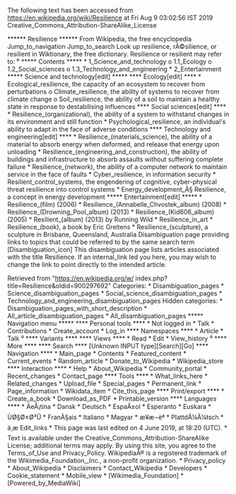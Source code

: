 The following text has been accessed from https://en.wikipedia.org/wiki/Resilience at Fri Aug 9 03:02:56 IST 2019
Creative_Commons_Attribution-ShareAlike_License




















****** Resilience ******
From Wikipedia, the free encyclopedia
Jump_to_navigation Jump_to_search
 Look up resilience, rÃ©silience, or resilient in Wiktionary, the free
 dictionary.
Resilience or resilient may refer to:
⁰
***** Contents *****
    * 1_Science_and_technology
          o 1.1_Ecology
          o 1.2_Social_sciences
          o 1.3_Technology_and_engineering
    * 2_Entertainment
***** Science and technology[edit] *****
**** Ecology[edit] ****
    * Ecological_resilience, the capacity of an ecosystem to recover from
      perturbations
          o Climate_resilience, the ability of systems to recover from climate
            change
          o Soil_resilience, the ability of a soil to maintain a healthy state
            in response to destabilising influences
**** Social sciences[edit] ****
    * Resilience_(organizational), the ability of a system to withstand changes
      in its environment and still function
    * Psychological_resilience, an individual's ability to adapt in the face of
      adverse conditions
**** Technology and engineering[edit] ****
    * Resilience_(materials_science), the ability of a material to absorb
      energy when deformed, and release that energy upon unloading
    * Resilience_(engineering_and_construction), the ability of buildings and
      infrastructure to absorb assaults without suffering complete failure
    * Resilience_(network), the ability of a computer network to maintain
      service in the face of faults
    * Cyber_resilience, in information security
    * Resilient_control_systems, the engendering of cognitive, cyber-physical
      threat resilience into control systems
    * Energy_development_Â§ Resilience, a concept in energy development
***** Entertainment[edit] *****
    * Resilience_(film) (2006)
    * Resilience_(Annabelle_Chvostek_album) (2008)
    * Resilience_(Drowning_Pool_album) (2013)
    * Resilience_(Kid606_album) (2005)
    * Resilient_(album) (2013) by Running Wild
    * Resilience_in_art
    * Resilience_(book), a book by Eric Greitens
    * Resilience_(sculpture), a sculpture in Brisbane, Queensland, Australia
                      Disambiguation page providing links to topics that could
                      be referred to by the same search term
[Disambiguation_icon] This disambiguation page lists articles associated with
                      the title Resilience.
                      If an internal_link led you here, you may wish to change
                      the link to point directly to the intended article.

Retrieved from "https://en.wikipedia.org/w/
index.php?title=Resilience&oldid=900297692"
Categories:
    * Disambiguation_pages
    * Science_disambiguation_pages
    * Social_science_disambiguation_pages
    * Technology_and_engineering_disambiguation_pages
Hidden categories:
    * Disambiguation_pages_with_short_description
    * All_article_disambiguation_pages
    * All_disambiguation_pages
***** Navigation menu *****
**** Personal tools ****
    * Not logged in
    * Talk
    * Contributions
    * Create_account
    * Log_in
**** Namespaces ****
    * Article
    * Talk
⁰
**** Variants ****
**** Views ****
    * Read
    * Edit
    * View_history
⁰
**** More ****
**** Search ****
[Unknown INPUT type][Search][Go]
**** Navigation ****
    * Main_page
    * Contents
    * Featured_content
    * Current_events
    * Random_article
    * Donate_to_Wikipedia
    * Wikipedia_store
**** Interaction ****
    * Help
    * About_Wikipedia
    * Community_portal
    * Recent_changes
    * Contact_page
**** Tools ****
    * What_links_here
    * Related_changes
    * Upload_file
    * Special_pages
    * Permanent_link
    * Page_information
    * Wikidata_item
    * Cite_this_page
**** Print/export ****
    * Create_a_book
    * Download_as_PDF
    * Printable_version
**** Languages ****
    * ÄeÅ¡tina
    * Dansk
    * Deutsch
    * EspaÃ±ol
    * Esperanto
    * Euskara
    * ÙØ§Ø±Ø³Û
    * FranÃ§ais
    * Italiano
    * Magyar
    * æ¥æ¬èª
    * PlattdÃ¼Ã¼tsch
    * ä¸­æ
Edit_links
    * This page was last edited on 4 June 2019, at 18:20 (UTC).
    * Text is available under the Creative_Commons_Attribution-ShareAlike
      License; additional terms may apply. By using this site, you agree to the
      Terms_of_Use and Privacy_Policy. WikipediaÂ® is a registered trademark of
      the Wikimedia_Foundation,_Inc., a non-profit organization.
    * Privacy_policy
    * About_Wikipedia
    * Disclaimers
    * Contact_Wikipedia
    * Developers
    * Cookie_statement
    * Mobile_view
    * [Wikimedia_Foundation]
    * [Powered_by_MediaWiki]
